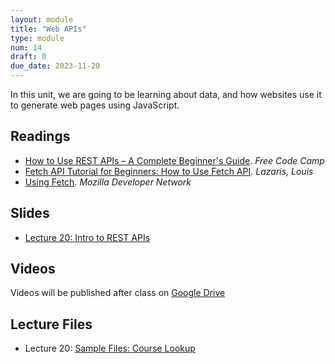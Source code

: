 ```yaml
---
layout: module
title: "Web APIs"
type: module
num: 14
draft: 0
due_date: 2023-11-20
---
```


In this unit, we are going to be learning about data, and how websites use it to generate web pages using JavaScript.


## Readings
* <a href="https://www.freecodecamp.org/news/how-to-use-rest-api/" target="_blank">How to Use REST APIs – A Complete Beginner's Guide</a>. <em>Free Code Camp</em>  
* <a href="https://www.codeinwp.com/blog/fetch-api-tutorial-for-beginners/" target="_blank">Fetch API Tutorial for Beginners: How to Use Fetch API</a>. <em>Lazaris, Louis</em>  
* <a href="https://developer.mozilla.org/en-US/docs/Web/API/Fetch_API/Using_Fetch" target="_blank">Using Fetch</a>. <em>Mozilla Developer Network</em>  


## Slides
* <a href="https://docs.google.com/presentation/d/1wq3Dlx7v7KDO74Pv5DcVwiymdwlHoaGwLie3ZNJ1198/edit?usp=sharing" target="_blank">Lecture 20: Intro to REST APIs</a>
<!-- * <a href="https://docs.google.com/presentation/d/1AagOpkQAO8otvKt5u9RfQKTseoOU9UdvL1TyFH1zKP4/edit?usp=sharing" target="_blank">Lecture 21: JavaScript's Fetch API</a> -->


## Videos
Videos will be published after class on <a href="https://drive.google.com/drive/folders/1CxPSqGbbNUjc9OntwNqdoHvfSvchCpxE?usp=sharing" target="_blank">Google Drive</a>

## Lecture Files
* Lecture 20: <a href="/fall2023/course-files/lectures/lecture20.zip">Sample Files: Course Lookup</a>